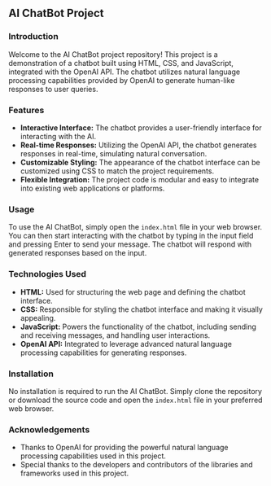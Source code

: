 ## AI ChatBot Project

### Introduction
Welcome to the AI ChatBot project repository! This project is a demonstration of a chatbot built using HTML, CSS, and JavaScript, integrated with the OpenAI API. The chatbot utilizes natural language processing capabilities provided by OpenAI to generate human-like responses to user queries.

### Features
- **Interactive Interface:** The chatbot provides a user-friendly interface for interacting with the AI.
- **Real-time Responses:** Utilizing the OpenAI API, the chatbot generates responses in real-time, simulating natural conversation.
- **Customizable Styling:** The appearance of the chatbot interface can be customized using CSS to match the project requirements.
- **Flexible Integration:** The project code is modular and easy to integrate into existing web applications or platforms.

### Usage
To use the AI ChatBot, simply open the `index.html` file in your web browser. You can then start interacting with the chatbot by typing in the input field and pressing Enter to send your message. The chatbot will respond with generated responses based on the input.

### Technologies Used
- **HTML:** Used for structuring the web page and defining the chatbot interface.
- **CSS:** Responsible for styling the chatbot interface and making it visually appealing.
- **JavaScript:** Powers the functionality of the chatbot, including sending and receiving messages, and handling user interactions.
- **OpenAI API:** Integrated to leverage advanced natural language processing capabilities for generating responses.

### Installation
No installation is required to run the AI ChatBot. Simply clone the repository or download the source code and open the `index.html` file in your preferred web browser.

### Acknowledgements
- Thanks to OpenAI for providing the powerful natural language processing capabilities used in this project.
- Special thanks to the developers and contributors of the libraries and frameworks used in this project.
